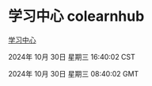 # 学习中心 colearnhub
[学习中心](http://219.139.197.74:56308/colearnhub/)

2024年 10月 30日 星期三 16:40:02 CST

2024年 10月 30日 星期三 08:40:02 GMT
